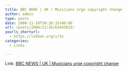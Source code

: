 ```yaml
---
title: BBC NEWS | UK | Musicians urge copyright change
author: admin
type: posts
date: 2008-11-26T10:28:33+00:00
url: /posts/2008/11/26/61643632/
yourls_shorturl:
  - https://lobban.org/i/5z
categories:
  - Links

---
```

Link: [BBC NEWS | UK | Musicians urge copyright change][1]

 [1]: http://news.bbc.co.uk/1/hi/uk/7749416.stm